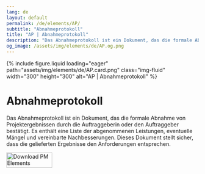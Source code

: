 ```yaml
---
lang: de
layout: default
permalink: /de/elements/AP/
subtitle: "Abnahmeprotokoll"
title: "AP | Abnahmeprotokoll"
description: "Das Abnahmeprotokoll ist ein Dokument, das die formale Abnahme von Projektergebnissen durch die Auftraggeberin oder den Auftraggeber bestätigt. Es enthält eine Liste der abgenommenen Leistungen, eventuelle Mängel und vereinbarte Nachbesserungen. Dieses Dokument stellt sicher, dass die gelieferten Ergebnisse den Anforderungen entsprechen."
og_image: /assets/img/elements/de/AP.og.png
---
```


{% include figure.liquid loading="eager" path="assets/img/elements/de/AP.card.png" class="img-fluid" width="300" height="300" alt="AP | Abnahmeprotokoll" %}

# Abnahmeprotokoll

Das Abnahmeprotokoll ist ein Dokument, das die formale Abnahme von Projektergebnissen durch die Auftraggeberin oder den Auftraggeber bestätigt. Es enthält eine Liste der abgenommenen Leistungen, eventuelle Mängel und vereinbarte Nachbesserungen. Dieses Dokument stellt sicher, dass die gelieferten Ergebnisse den Anforderungen entsprechen.

<a href="https://apps.apple.com/app/apple-store/id6738084498?pt=127441684&ct=website&mt=8">
  <img src="{{ "assets/img/en/appstore.png" | relative_url }}" width="120" height="40" alt="Download PM Elements">
</a>
